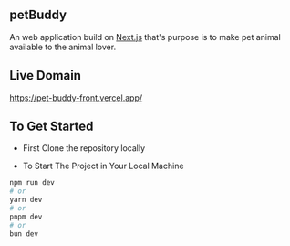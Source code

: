 ## petBuddy

An web application build on [Next.js](https://nextjs.org/) that's purpose is to make pet animal available to the animal lover.

## Live Domain

https://pet-buddy-front.vercel.app/

## To Get Started

- First Clone the repository locally

- To Start The Project in Your Local Machine

```bash
npm run dev
# or
yarn dev
# or
pnpm dev
# or
bun dev
```
